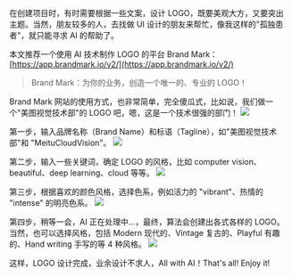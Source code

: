 在创建项目时，有时需要根据一些文案，设计 LOGO，既要美观大方，又要突出主题。当然，朋友较多的人，去找做 UI 设计的朋友来帮忙，像我这样的"孤独患者"，就只能寻求 AI 的帮助了。

本文推荐一个使用 AI 技术制作 LOGO 的平台 Brand Mark：[https://app.brandmark.io/v2/](https://app.brandmark.io/v2/)

> Brand Mark：为你的业务，创造一个唯一的、专业的 LOGO！

Brand Mark 网站的使用方式，也非常简单，完全傻瓜式，比如说，我们做一个"美图视觉技术部"的 LOGO 吧，嗯，这是一个技术很强的部门！
![](https://cdn.nlark.com/yuque/0/2019/png/126032/1558182541526-b6147af2-357b-4ed4-8b26-a870dca572f2.png#align=left&display=inline&height=651&originHeight=651&originWidth=1194&size=0&status=done&width=1194#align=left&display=inline&height=651&originHeight=651&originWidth=1194&status=done&width=1194)

第一步，输入品牌名称（Brand Name）和标语（Tagline），如"美图视觉技术部"和 "MeituCloudVision"。
![](https://cdn.nlark.com/yuque/0/2019/png/126032/1558182541554-35d593bf-80d4-4f15-af10-ee03438f52b9.png#align=left&display=inline&height=228&originHeight=228&originWidth=643&size=0&status=done&width=643#align=left&display=inline&height=228&originHeight=228&originWidth=643&status=done&width=643)

第二步，输入一些关键词，确定 LOGO 的风格，比如 computer vision、beautiful、deep learning、cloud 等等。
![](https://cdn.nlark.com/yuque/0/2019/png/126032/1558182541533-e42ed926-fbd2-4e95-a951-032df4b91145.png#align=left&display=inline&height=296&originHeight=296&originWidth=656&size=0&status=done&width=656#align=left&display=inline&height=296&originHeight=296&originWidth=656&status=done&width=656)

第三步，根据喜欢的颜色风格，选择色系，例如活力的 "vibrant"、热情的 "intense" 的明亮色系。
![](https://cdn.nlark.com/yuque/0/2019/png/126032/1558182541557-5d19ff3f-9218-4ff9-acca-644ab847f5ff.png#align=left&display=inline&height=369&originHeight=369&originWidth=891&size=0&status=done&width=891#align=left&display=inline&height=369&originHeight=369&originWidth=891&status=done&width=891)

第四步，稍等一会，AI 正在处理中...，最终，算法会创建出各式各样的 LOGO。当然，也可以选择风格，包括 Modern 现代的、Vintage 复古的、Playful 有趣的、Hand writing 手写的等 4 种风格。
![](https://cdn.nlark.com/yuque/0/2019/png/126032/1558182541570-88980616-ff23-4b0f-8246-d046eb1d6585.png#align=left&display=inline&height=579&originHeight=579&originWidth=791&size=0&status=done&width=791#align=left&display=inline&height=579&originHeight=579&originWidth=791&status=done&width=791)

这样，LOGO 设计完成，业余设计不求人，All with AI！That's all! Enjoy it!
